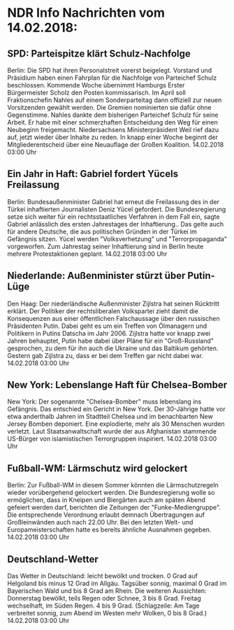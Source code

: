 # NDR Info Nachrichten vom 14.02.2018:


## SPD: Parteispitze klärt Schulz-Nachfolge
Berlin: Die SPD hat ihren Personalstreit vorerst beigelegt. Vorstand und Präsidium haben einen Fahrplan für die Nachfolge von Parteichef Schulz beschlossen. Kommende Woche übernimmt Hamburgs Erster Bürgermeister Scholz den Posten kommissarisch. Im April soll Fraktionschefin Nahles auf einem Sonderparteitag dann offiziell zur neuen Vorsitzenden gewählt werden. Die Gremien nominierten sie dafür ohne Gegenstimme. Nahles dankte dem bisherigen Parteichef Schulz für seine Arbeit. Er habe mit einer schmerzhaften Entscheidung den Weg für einen Neubeginn freigemacht. Niedersachsens Ministerpräsident Weil rief dazu auf, jetzt wieder über Inhalte zu reden. In knapp einer Woche beginnt der Mitgliederentscheid über eine Neuauflage der Großen Koalition. 14.02.2018 03:00 Uhr 

## Ein Jahr in Haft: Gabriel fordert Yücels Freilassung
Berlin: Bundesaußenminister Gabriel hat erneut die Freilassung des in der Türkei inhaftierten Journalisten Deniz Yücel gefordert. Die Bundesregierung setze sich weiter für ein rechtsstaatliches Verfahren in dem Fall ein, sagte Gabriel anlässlich des ersten Jahrestages der Inhaftierung.. Das gelte auch für andere Deutsche, die aus politischen Gründen in der Türkei im Gefängnis sitzen. Yücel werden "Volksverhetzung" und "Terrorpropaganda" vorgeworfen. Zum Jahrestag seiner Inhaftierung sind in Berlin heute mehrere Protestaktionen geplant. 14.02.2018 03:00 Uhr 

## Niederlande: Außenminister stürzt über Putin-Lüge
Den Haag: Der niederländische Außenminister Zijlstra hat seinen Rücktritt erklärt. Der Politiker der rechtsliberalen Volkspartei zieht damit die Konsequenzen aus einer öffentlichen Falschaussage über den russischen Präsidenten Putin. Dabei geht es um ein Treffen von Ölmanagern und Politikern in Putins Datscha im Jahr 2006. Zijlstra hatte vor knapp zwei Jahren behauptet, Putin habe dabei über Pläne für ein "Groß-Russland" gesprochen, zu dem für ihn auch die Ukraine und das Baltikum gehörten. Gestern gab Zijlstra zu, dass er bei dem Treffen gar nicht dabei war. 14.02.2018 03:00 Uhr 

## New York: Lebenslange Haft für Chelsea-Bomber
New York:	Der sogenannte "Chelsea-Bomber" muss lebenslang ins Gefängnis. Das entschied ein Gericht in New York. Der 30-Jährige hatte vor etwa anderthalb Jahren im Stadtteil Chelsea und im benachbarten New Jersey Bomben deponiert. Eine explodierte, mehr als 30 Menschen wurden verletzt. Laut Staatsanwaltschaft wurde der aus Afghanistan stammende US-Bürger von islamistischen Terrorgruppen inspiriert. 14.02.2018 03:00 Uhr 

## Fußball-WM: Lärmschutz wird gelockert
Berlin: Zur Fußball-WM in diesem Sommer könnten die Lärmschutzregeln wieder vorübergehend gelockert werden. Die Bundesregierung wolle so ermöglichen, dass in Kneipen und Biergärten auch am späten Abend gefeiert werden darf, berichten die Zeitungen der "Funke-Mediengruppe". Die entsprechende Verordnung erlaubt demnach Übertragungen auf Großleinwänden auch nach 22.00 Uhr. Bei den letzten Welt- und Europameisterschaften hatte es bereits ähnliche Ausnahmen gegeben. 14.02.2018 03:00 Uhr 

## Deutschland-Wetter
Das Wetter in Deutschland:
leicht bewölkt und trocken. 0 Grad auf Helgoland bis minus 12 Grad im Allgäu. Tagsüber sonnig, maximal 0 Grad im Bayerischen Wald und bis 8 Grad am Rhein. Die weiteren Aussichten:
Donnerstag bewölkt, teils Regen oder Schnee, 3 bis 8 Grad. Freitag wechselhaft, im Süden Regen. 4 bis 9 Grad. (Schlagzeile: Am Tage verbreitet sonnig, zum Abend im Westen mehr Wolken, 0 bis 8 Grad.) 14.02.2018 03:00 Uhr 
